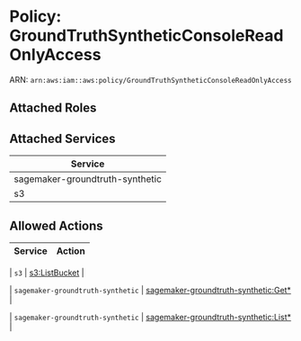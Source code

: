 # Policy: GroundTruthSyntheticConsoleReadOnlyAccess

ARN: `arn:aws:iam::aws:policy/GroundTruthSyntheticConsoleReadOnlyAccess`

## Attached Roles

## Attached Services

| Service |
|---------|
| sagemaker-groundtruth-synthetic |
| s3 |

## Allowed Actions

| Service | Action |
|:-------:|--------|

| `s3` | [s3:ListBucket](../actions.md#s3:listbucket) |

| `sagemaker-groundtruth-synthetic` | [sagemaker-groundtruth-synthetic:Get*](../actions.md#sagemaker-groundtruth-synthetic:getall) |

| `sagemaker-groundtruth-synthetic` | [sagemaker-groundtruth-synthetic:List*](../actions.md#sagemaker-groundtruth-synthetic:listall) |

